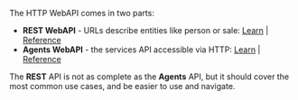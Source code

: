 The HTTP WebAPI comes in two parts:

* **REST WebAPI** - URLs describe entities like person or sale: [Learn][1] | [Reference][3]
* **Agents WebAPI** - the services API accessible via HTTP: [Learn][2] | [Reference][4]

The **REST** API is not as complete as the **Agents** API, but it should cover the most common use cases, and be easier to use and navigate.

<!-- Referenced links -->
[1]: ../netserver/web-services/endpoints/rest-webapi/index.md
[2]: ../netserver/web-services/endpoints/agents-webapi/index.md
[3]: ../api-reference/restful/rest/index.md
[4]: ../api-reference/restful/agent/index.md
